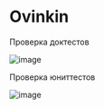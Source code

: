 # Ovinkin
Проверка доктестов

![image](https://user-images.githubusercontent.com/103418173/204130682-05dcf43d-2b46-4eef-91c5-fd3c89527f76.png)

Проверка юниттестов

![image](https://user-images.githubusercontent.com/103418173/204130669-b84ce555-f800-440f-b876-39e371c7881f.png)
